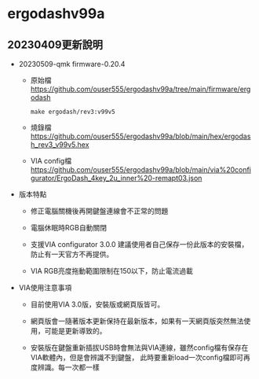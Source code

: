 # ergodashv99a

## 20230409更新說明

* 20230509-qmk firmware-0.20.4
  * 原始檔  
    https://github.com/ouser555/ergodashv99a/tree/main/firmware/ergodash
    
    ```  
    make ergodash/rev3:v99v5
    ```  
    
  * 燒錄檔  
    https://github.com/ouser555/ergodashv99a/blob/main/hex/ergodash_rev3_v99v5.hex
    
  * VIA config檔  
    https://github.com/ouser555/ergodashv99a/blob/main/via%20configurator/ErgoDash_4key_2u_inner%20-remapt03.json
  
* 版本特點
  * 修正電腦關機後再開鍵盤連線會不正常的問題
  
  * 電腦休眠時RGB自動關閉
  
  * 支援VIA configurator 3.0.0
    建議使用者自己保存一份此版本的安裝檔，防止有一天官方不再提供。
  
  * VIA RGB亮度拖動範圍限制在150以下，防止電流過載
  
* VIA使用注意事項
  * 目前使用VIA 3.0版，安裝版或網頁版皆可。
  
  * 網頁版會一隨著版本更新保持在最新版本，如果有一天網頁版突然無法使用，可能是更新導致的。

  * 安裝版在鍵盤重新插拔USB時會無法與VIA連線，雖然config檔有保存在VIA軟體內，但是會辨識不到鍵盤，
    此時要重新load一次config檔即可再度辨識。每一次都一樣
